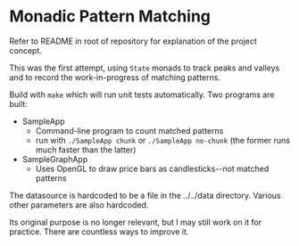 # Monadic Pattern Matching

Refer to README in root of repository for explanation of the project concept.

This was the first attempt, using `State` monads to track peaks and valleys and to record the work-in-progress of matching patterns.

Build with `make` which will run unit tests automatically. Two programs are built:
* SampleApp
    + Command-line program to count matched patterns
    + run with `./SampleApp chunk` or `./SampleApp no-chunk` (the former runs much faster than the latter)
* SampleGraphApp
    + Uses OpenGL to draw price bars as candlesticks--not matched patterns

The datasource is hardcoded to be a file in the ../../data directory. Various other parameters are also hardcoded.

Its original purpose is no longer relevant, but I may still work on it for practice. There are countless ways to improve it.

